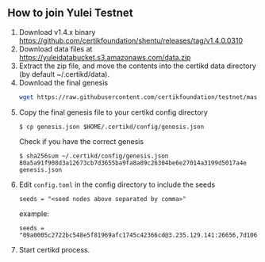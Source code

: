 ## How to join Yulei Testnet

1. Download v1.4.x binary https://github.com/certikfoundation/shentu/releases/tag/v1.4.0.0310
2. Download data files at https://yuleidatabucket.s3.amazonaws.com/data.zip
3. Extract the zip file, and move the contents into the certikd data directory (by default ~/.certikd/data).
1. Download the final genesis
    ```bash
    wget https://raw.githubusercontent.com/certikfoundation/testnet/master/yulei-1/genesis.json .
    ```
1. Copy the final genesis file to your certikd config directory
    ```
    $ cp genesis.json $HOME/.certikd/config/genesis.json
    ```
    Check if you have the correct genesis
    ```
    $ sha256sum ~/.certikd/config/genesis.json
    80a5a91f908d3a12673cb7d3655ba9fa8a89c26304be6e27014a3199d5017a4e  genesis.json
    ```
2. Edit `config.toml` in the config directory to include the seeds
    ```
    seeds = "<seed nodes above separated by comma>"
    ```
    example:
    ```
    seeds = "09a0005c2722bc548e5f81969afc1745c42366cd@3.235.129.141:26656,7d106850c5b3aacc12cd9b652dc10e97442eda3b@54.174.90.219:26656,c4d7166d53ee6418345fd76379a1a7a8189d4599@54.158.85.220:26656,75c2c5da9cc2567cf57cb5435943c5366386b93d@3.81.157.87:26656,2619328b25a7c010b99c9e26f42562e4ce4440fb@3.236.254.184:26656"
    ```
5. Start certikd process.
